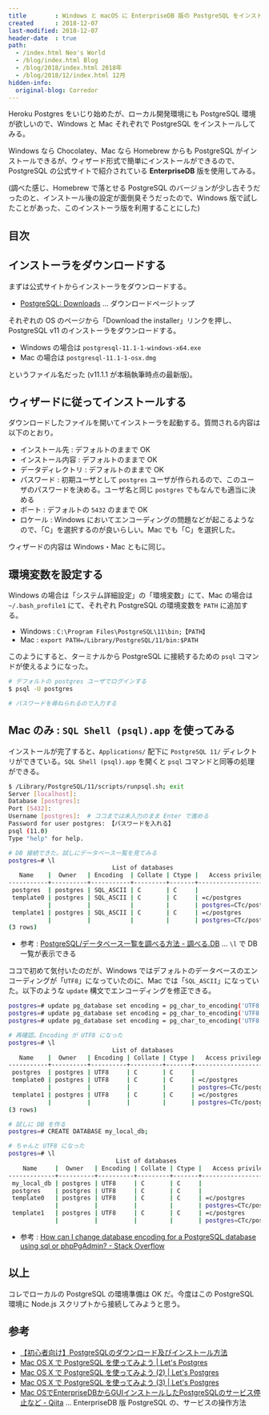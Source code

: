 ```yaml
---
title        : Windows と macOS に EnterpriseDB 版の PostgreSQL をインストールする
created      : 2018-12-07
last-modified: 2018-12-07
header-date  : true
path:
  - /index.html Neo's World
  - /blog/index.html Blog
  - /blog/2018/index.html 2018年
  - /blog/2018/12/index.html 12月
hidden-info:
  original-blog: Corredor
---
```


Heroku Postgres をいじり始めたが、ローカル開発環境にも PostgreSQL 環境が欲しいので、Windows と Mac それぞれで PostgreSQL をインストールしてみる。

Windows なら Chocolatey、Mac なら Homebrew からも PostgreSQL がインストールできるが、ウィザード形式で簡単にインストールができるので、PostgreSQL の公式サイトで紹介されている **EnterpriseDB** 版を使用してみる。

(調べた感じ、Homebrew で落とせる PostgreSQL のバージョンが少し古そうだったのと、インストール後の設定が面倒臭そうだったので、Windows 版で試したことがあった、このインストーラ版を利用することにした)

## 目次

## インストーラをダウンロードする

まずは公式サイトからインストーラをダウンロードする。

- [PostgreSQL: Downloads](https://www.postgresql.org/download/) … ダウンロードページトップ

それぞれの OS のページから「Download the installer」リンクを押し、PostgreSQL v11 のインストーラをダウンロードする。

- Windows の場合は `postgresql-11.1-1-windows-x64.exe`
- Mac の場合は `postgresql-11.1-1-osx.dmg`

というファイル名だった (v11.1.1 が本稿執筆時点の最新版)。

## ウィザードに従ってインストールする

ダウンロードしたファイルを開いてインストーラを起動する。質問される内容は以下のとおり。

- インストール先 : デフォルトのままで OK
- インストール内容 : デフォルトのままで OK
- データディレクトリ : デフォルトのままで OK
- パスワード : 初期ユーザとして `postgres` ユーザが作られるので、このユーザのパスワードを決める。ユーザ名と同じ `postgres` でもなんでも適当に決める
- ポート : デフォルトの `5432` のままで OK
- ロケール : Windows においてエンコーディングの問題などが起こるようなので、「C」を選択するのが良いらしい。Mac でも「C」を選択した。

ウィザードの内容は Windows・Mac ともに同じ。

## 環境変数を設定する

Windows の場合は「システム詳細設定」の「環境変数」にて、Mac の場合は `~/.bash_profile1` にて、それぞれ PostgreSQL の環境変数を `PATH` に追加する。

- Windows : `C:\Program Files\PostgreSQL\11\bin;【PATH】`
- Mac : `export PATH=/Library/PostgreSQL/11/bin:$PATH`

このようにすると、ターミナルから PostgreSQL に接続するための `psql` コマンドが使えるようになった。

```bash
# デフォルトの postgres ユーザでログインする
$ psql -U postgres

# パスワードを尋ねられるので入力する
```

## Mac のみ : `SQL Shell (psql).app` を使ってみる

インストールが完了すると、`Applications/` 配下に `PostgreSQL 11/` ディレクトリができている。`SQL Shell (psql).app` を開くと `psql` コマンドと同等の処理ができる。

```bash
$ /Library/PostgreSQL/11/scripts/runpsql.sh; exit
Server [localhost]:
Database [postgres]:
Port [5432]:
Username [postgres]:  # ココまでは未入力のまま Enter で進める
Password for user postgres: 【パスワードを入れる】
psql (11.0)
Type "help" for help.

# DB 接続できた。試しにデータベース一覧を見てみる
postgres=# \l
                             List of databases
   Name    |  Owner   | Encoding  | Collate | Ctype |   Access privileges
-----------+----------+-----------+---------+-------+-----------------------
 postgres  | postgres | SQL_ASCII | C       | C     |
 template0 | postgres | SQL_ASCII | C       | C     | =c/postgres          +
           |          |           |         |       | postgres=CTc/postgres
 template1 | postgres | SQL_ASCII | C       | C     | =c/postgres          +
           |          |           |         |       | postgres=CTc/postgres
(3 rows)
```

- 参考 : [PostgreSQL/データベース一覧を調べる方法 - 調べる.DB](https://db.just4fun.biz/?PostgreSQL/%E3%83%87%E3%83%BC%E3%82%BF%E3%83%99%E3%83%BC%E3%82%B9%E4%B8%80%E8%A6%A7%E3%82%92%E8%AA%BF%E3%81%B9%E3%82%8B%E6%96%B9%E6%B3%95) … `\l` で DB 一覧が表示できる

ココで初めて気付いたのだが、Windows ではデフォルトのデータベースのエンコーディングが「`UTF8`」になっていたのに、Mac では「`SQL_ASCII`」になっていた。以下のような `update` 構文でエンコーディングを修正できる。

```bash
postgres=# update pg_database set encoding = pg_char_to_encoding('UTF8') where datname = 'postgres';
postgres=# update pg_database set encoding = pg_char_to_encoding('UTF8') where datname = 'template0';
postgres=# update pg_database set encoding = pg_char_to_encoding('UTF8') where datname = 'template1';

# 再確認。Encoding が UTF8 になった
postgres=# \l
                             List of databases
   Name    |  Owner   | Encoding | Collate | Ctype |   Access privileges
-----------+----------+----------+---------+-------+-----------------------
 postgres  | postgres | UTF8     | C       | C     |
 template0 | postgres | UTF8     | C       | C     | =c/postgres          +
           |          |          |         |       | postgres=CTc/postgres
 template1 | postgres | UTF8     | C       | C     | =c/postgres          +
           |          |          |         |       | postgres=CTc/postgres
(3 rows)

# 試しに DB を作る
postgres=# CREATE DATABASE my_local_db;

# ちゃんと UTF8 になった
postgres=# \l
                              List of databases
    Name     |  Owner   | Encoding | Collate | Ctype |   Access privileges
-------------+----------+----------+---------+-------+-----------------------
 my_local_db | postgres | UTF8     | C       | C     |
 postgres    | postgres | UTF8     | C       | C     |
 template0   | postgres | UTF8     | C       | C     | =c/postgres          +
             |          |          |         |       | postgres=CTc/postgres
 template1   | postgres | UTF8     | C       | C     | =c/postgres          +
             |          |          |         |       | postgres=CTc/postgres
```

- 参考 : [How can I change database encoding for a PostgreSQL database using sql or phpPgAdmin? - Stack Overflow](https://stackoverflow.com/a/32022221/10092546)

## 以上

コレでローカルの PostgreSQL の環境準備は OK だ。今度はこの PostgreSQL 環境に Node.js スクリプトから接続してみようと思う。

## 参考

- [【初心者向け】PostgreSQLのダウンロード及びインストール方法](https://eng-entrance.com/postgresql-download-install)
- [Mac OS X で PostgreSQL を使ってみよう | Let's Postgres](https://lets.postgresql.jp/documents/tutorial/macosx/1)
- [Mac OS X で PostgreSQL を使ってみよう (2) | Let's Postgres](https://lets.postgresql.jp/documents/tutorial/macosx/2)
- [Mac OS X で PostgreSQL を使ってみよう (3) | Let's Postgres](https://lets.postgresql.jp/documents/tutorial/macosx/3)
- [Mac OSでEnterpriseDBからGUIインストールしたPostgreSQLのサービス停止など - Qiita](https://qiita.com/civic/items/42b11e2ddb419ece0854) … EnterpriseDB 版 PostgreSQL の、サービスの操作方法
